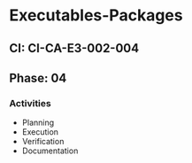 # Executables-Packages

## CI: CI-CA-E3-002-004
## Phase: 04

### Activities
- Planning
- Execution
- Verification
- Documentation

